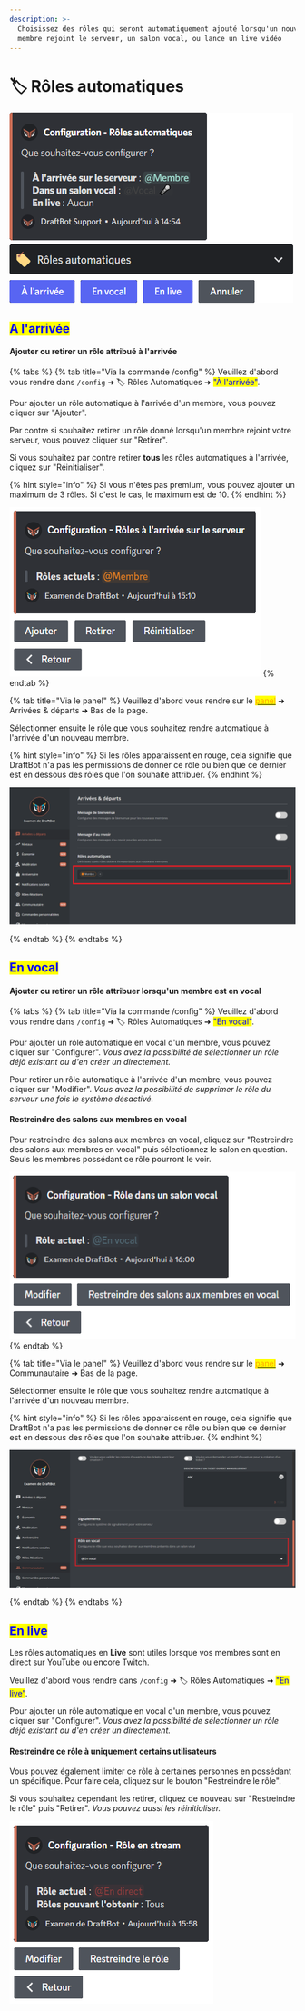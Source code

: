 ```yaml
---
description: >-
  Choisissez des rôles qui seront automatiquement ajouté lorsqu'un nouveau
  membre rejoint le serveur, un salon vocal, ou lance un live vidéo
---
```


# 🏷 Rôles automatiques

![Menu d'accueil de la configuration des Rôles automatiques](<../../.gitbook/assets/autorole/view.png>)

## <mark style="color:blue;">A l'arrivée</mark>

#### Ajouter ou retirer un rôle attribué à l'arrivée

{% tabs %}
{% tab title="Via la commande /config" %}
Veuillez d'abord vous rendre dans `/config` ➜ 🏷️ Rôles Automatiques ➜ <mark style="color:blue;">"À l'arrivée"</mark>.

Pour ajouter un rôle automatique à l'arrivée d'un membre, vous pouvez cliquer sur "Ajouter".

Par contre si souhaitez retirer un rôle donné lorsqu'un membre rejoint votre serveur, vous pouvez cliquer sur "Retirer".

Si vous souhaitez par contre retirer **tous** les rôles automatiques à l'arrivée, cliquez sur "Réinitialiser".

{% hint style="info" %}
Si vous n'êtes pas premium, vous pouvez ajouter un maximum de 3 rôles. Si c'est le cas, le maximum est de 10.
{% endhint %}

![Menu d'accueil de la configuration des rôles automatiques à l'arrivée](../../.gitbook/assets/autorole/join.png)
{% endtab %}

{% tab title="Via le panel" %}
Veuillez d'abord vous rendre sur le [<mark style="color:orange;">panel</mark>](https://draftbot.fr/dashboard/user/) ➜ Arrivées & départs ➜ Bas de la page.

Sélectionner ensuite le rôle que vous souhaitez rendre automatique à l'arrivée d'un nouveau membre.

{% hint style="info" %}
Si les rôles apparaissent en rouge, cela signifie que DraftBot n'a pas les permissions de donner ce rôle ou bien que ce dernier est en dessous des rôles que l'on souhaite attribuer.
{% endhint %}

![Dashboard Rôles Automatiques à l'arrivée](../../.gitbook/assets/autorole/dashboard_join.png)

{% endtab %}
{% endtabs %}

## <mark style="color:blue;">En vocal</mark>

#### Ajouter ou retirer un rôle attribuer lorsqu'un membre est en vocal

{% tabs %}
{% tab title="Via la commande /config" %}
Veuillez d'abord vous rendre dans `/config` ➜ 🏷️ Rôles Automatiques ➜ <mark style="color:blue;">"En vocal"</mark>.

Pour ajouter un rôle automatique en vocal d'un membre, vous pouvez cliquer sur "Configurer".
*Vous avez la possibilité de sélectionner un rôle déjà existant ou d'en créer un directement.*

Pour retirer un rôle automatique à l'arrivée d'un membre, vous pouvez cliquer sur "Modifier".
*Vous avez la possibilité de supprimer le rôle du serveur une fois le système désactivé.*

#### Restreindre des salons aux membres en vocal

Pour restreindre des salons aux membres en vocal, cliquez sur "Restreindre des salons aux membres en vocal" puis sélectionnez le salon en question. Seuls les membres possédant ce rôle pourront le voir.

![Menu d'accueil de la configuration des Rôles automatiques en vocal](../../.gitbook/assets/autorole/voice.png)
{% endtab %}

{% tab title="Via le panel" %}
Veuillez d'abord vous rendre sur le [<mark style="color:orange;">panel</mark>](https://draftbot.fr/dashboard/user/) ➜ Communautaire ➜ Bas de la page.

Sélectionner ensuite le rôle que vous souhaitez rendre automatique à l'arrivée d'un nouveau membre.

{% hint style="info" %}
Si les rôles apparaissent en rouge, cela signifie que DraftBot n'a pas les permissions de donner ce rôle ou bien que ce dernier est en dessous des rôles que l'on souhaite attribuer.
{% endhint %}

![Dashboard Rôles Automatiques en vocal](../../.gitbook/assets/autorole/dashboard_voice.png)

{% endtab %}
{% endtabs %}

## <mark style="color:blue;">En live</mark>

Les rôles automatiques en **Live** sont utiles lorsque vos membres sont en direct sur YouTube ou encore Twitch.

Veuillez d'abord vous rendre dans `/config` ➜ 🏷️ Rôles Automatiques ➜ <mark style="color:blue;">"En live"</mark>.

Pour ajouter un rôle automatique en vocal d'un membre, vous pouvez cliquer sur "Configurer".
*Vous avez la possibilité de sélectionner un rôle déjà existant ou d'en créer un directement.*

#### Restreindre ce rôle à uniquement certains utilisateurs

Vous pouvez également limiter ce rôle à certaines personnes en possédant un spécifique. Pour faire cela, cliquez sur le bouton "Restreindre le rôle".

Si vous souhaitez cependant les retirer, cliquez de nouveau sur "Restreindre le rôle" puis "Retirer".
*Vous pouvez aussi les réinitialiser.*

![Menu d'accueil de la configuration des rôles automatiques en live](../../.gitbook/assets/autorole/live.png)